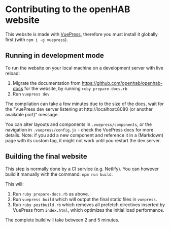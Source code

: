 # Contributing to the openHAB website

This website is made with [VuePress](https://vuepress.vuejs.org/), therefore you must install it globally first (with `npm i -g vuepress`).


## Running in development mode

To run the website on your local machine on a development server with live reload:

1. Migrate the documentation from https://github.com/openhab/openhab-docs for the website, by running `ruby prepare-docs.rb`
2. Run `vuepress dev`

The compilation can take a few minutes due to the size of the docs, wait for the "VuePress dev server listening at http://localhost:8080 (or another available port)" message.

You can alter layouts and components in `.vuepress/components`, or the navigation in `.vuepress/config.js` - check the VuePress docs for more details. Note: if you add a new component and reference it in a (Markdown) page with its custom tag, it might not work until you restart the dev server.

## Building the final website

This step is normally done by a CI service (e.g. Netlify).
You can however build it manually with the command: `npm run build`.

This will:

1. Run `ruby prepare-docs.rb` as above.
2. Run `vuepress build` which will output the final static files in `vuepress`.
3. Run `ruby postbuild.rb` which removes all prefetch directives inserted by VuePress from `index.html`, which optimizes the initial load performance.

The complete build will take between 2 and 5 minutes.
